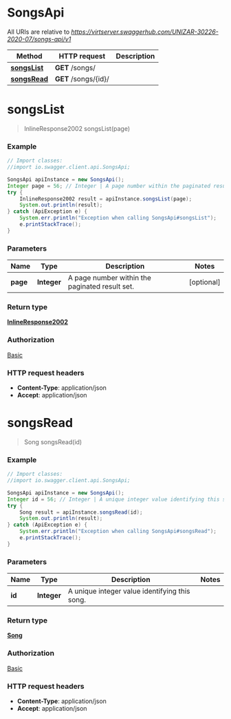 # SongsApi

All URIs are relative to *https://virtserver.swaggerhub.com/UNIZAR-30226-2020-07/songs-api/v1*

Method | HTTP request | Description
------------- | ------------- | -------------
[**songsList**](SongsApi.md#songsList) | **GET** /songs/ | 
[**songsRead**](SongsApi.md#songsRead) | **GET** /songs/{id}/ | 


<a name="songsList"></a>
# **songsList**
> InlineResponse2002 songsList(page)





### Example
```java
// Import classes:
//import io.swagger.client.api.SongsApi;

SongsApi apiInstance = new SongsApi();
Integer page = 56; // Integer | A page number within the paginated result set.
try {
    InlineResponse2002 result = apiInstance.songsList(page);
    System.out.println(result);
} catch (ApiException e) {
    System.err.println("Exception when calling SongsApi#songsList");
    e.printStackTrace();
}
```

### Parameters

Name | Type | Description  | Notes
------------- | ------------- | ------------- | -------------
 **page** | **Integer**| A page number within the paginated result set. | [optional]

### Return type

[**InlineResponse2002**](InlineResponse2002.md)

### Authorization

[Basic](../README.md#Basic)

### HTTP request headers

 - **Content-Type**: application/json
 - **Accept**: application/json

<a name="songsRead"></a>
# **songsRead**
> Song songsRead(id)





### Example
```java
// Import classes:
//import io.swagger.client.api.SongsApi;

SongsApi apiInstance = new SongsApi();
Integer id = 56; // Integer | A unique integer value identifying this song.
try {
    Song result = apiInstance.songsRead(id);
    System.out.println(result);
} catch (ApiException e) {
    System.err.println("Exception when calling SongsApi#songsRead");
    e.printStackTrace();
}
```

### Parameters

Name | Type | Description  | Notes
------------- | ------------- | ------------- | -------------
 **id** | **Integer**| A unique integer value identifying this song. |

### Return type

[**Song**](Song.md)

### Authorization

[Basic](../README.md#Basic)

### HTTP request headers

 - **Content-Type**: application/json
 - **Accept**: application/json


